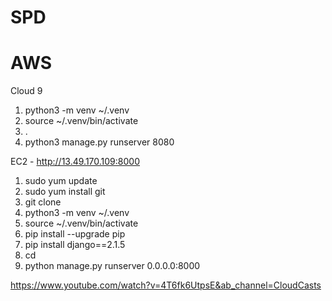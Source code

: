 # SPD

# AWS
Cloud 9
  1. python3 -m venv ~/.venv
  2. source ~/.venv/bin/activate
  3. .
  4. python3 manage.py runserver 8080

EC2 - http://13.49.170.109:8000
  1. sudo yum update
  2. sudo yum install git 
  3. git clone 
  4. python3 -m venv ~/.venv
  5. source ~/.venv/bin/activate
  6. pip install --upgrade pip
  7. pip install django==2.1.5
  8. cd 
  9. python manage.py runserver 0.0.0.0:8000

https://www.youtube.com/watch?v=4T6fk6UtpsE&ab_channel=CloudCasts
